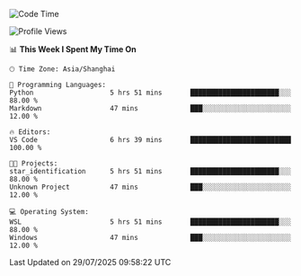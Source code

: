 <!--START_SECTION:waka-->
![Code Time](http://img.shields.io/badge/Code%20Time-3%2C051%20hrs%2057%20mins-blue)

![Profile Views](http://img.shields.io/badge/Profile%20Views-1-blue)

📊 **This Week I Spent My Time On** 

```text
🕑︎ Time Zone: Asia/Shanghai

💬 Programming Languages: 
Python                   5 hrs 51 mins       ██████████████████████░░░   88.00 % 
Markdown                 47 mins             ███░░░░░░░░░░░░░░░░░░░░░░   12.00 % 

🔥 Editors: 
VS Code                  6 hrs 39 mins       █████████████████████████   100.00 % 

🐱‍💻 Projects: 
star_identification      5 hrs 51 mins       ██████████████████████░░░   88.00 % 
Unknown Project          47 mins             ███░░░░░░░░░░░░░░░░░░░░░░   12.00 % 

💻 Operating System: 
WSL                      5 hrs 51 mins       ██████████████████████░░░   88.00 % 
Windows                  47 mins             ███░░░░░░░░░░░░░░░░░░░░░░   12.00 % 
```


 Last Updated on 29/07/2025 09:58:22 UTC
<!--END_SECTION:waka-->